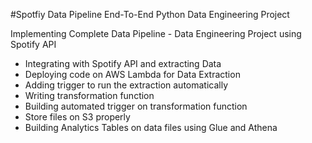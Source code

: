 #Spotfiy Data Pipeline End-To-End Python Data Engineering Project

Implementing Complete Data Pipeline - Data Engineering Project using Spotify API

- Integrating with Spotify API and extracting Data
- Deploying code on AWS Lambda for Data Extraction
- Adding trigger to run the extraction automatically
- Writing transformation function
- Building automated trigger on transformation function
- Store files on S3 properly
- Building Analytics Tables on data files using Glue and Athena
